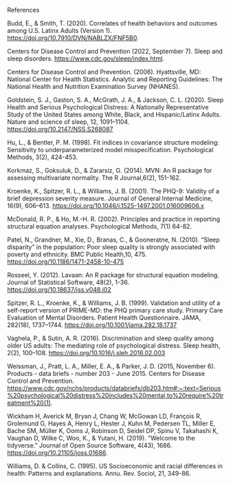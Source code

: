 References

Budd, E., & Smith, T. (2020). Correlates of health behaviors and outcomes among U.S. Latinx Adults (Version 1). https://doi.org/10.7910/DVN/NABLZX/FNF5B0.

Centers for Disease Control and Prevention (2022, September 7). Sleep and sleep disorders. https://www.cdc.gov/sleep/index.html.

Centers for Disease Control and Prevention. (2006). Hyattsville, MD: National Center for Health Statistics. Analytic and Reporting Guidelines: The National Health and Nutrition Examination Survey (NHANES).

Goldstein, S. J., Gaston, S. A., McGrath, J. A., & Jackson, C. L. (2020). Sleep Health and Serious Psychological Distress: A Nationally Representative Study of the United States among White, Black, and Hispanic/Latinx Adults. Nature and science of sleep, 12, 1091–1104. https://doi.org/10.2147/NSS.S268087

Hu, L., & Bentler, P. M. (1998). Fit indices in covariance structure modeling: Sensitivity to underparameterized model misspecification. Psychological Methods, 3(2), 424-453.

Korkmaz, S., Goksuluk, D., & Zararsiz, G. (2014). MVN: An R package for assessing multivariate normality. The R Journal,6(2), 151-162.

Kroenke, K., Spitzer, R. L., & Williams, J. B. (2001). The PHQ-9: Validity of a brief depression severity measure. Journal of General Internal Medicine, 16(9), 606–613. https://doi.org/10.1046/j.1525-1497.2001.016009606.x

McDonald, R. P., & Ho, M.-H. R. (2002). Principles and practice in reporting structural equation analyses. Psychological Methods, 7(1) 64-82.

Patel, N., Grandner, M., Xie, D., Branas, C., & Gooneratne, N. (2010). “Sleep disparity” in the population: Poor sleep quality is strongly associated with poverty and ethnicity. BMC Public Health,10, 475. https://doi.org/10.1186/1471-2458-10-475

Rosseel, Y. (2012). Lavaan: An R package for structural equation modeling. Journal of Statistical Software, 48(2), 1-36. https://doi.org/10.18637/jss.v048.i02

Spitzer, R. L., Kroenke, K., & Williams, J. B. (1999). Validation and utility of a self-report version of PRIME-MD: the PHQ primary care study. Primary Care Evaluation of Mental Disorders. Patient Health Questionnaire. JAMA, 282(18), 1737–1744. https://doi.org/10.1001/jama.282.18.1737

Vaghela, P., & Sutin, A. R. (2016). Discrimination and sleep quality among older US adults: The mediating role of psychological distress. Sleep health, 2(2), 100–108. https://doi.org/10.1016/j.sleh.2016.02.003

Weissman, J., Pratt, L. A., Miller, E. A., & Parker, J. D. (2015, November 6). Products - data briefs - number 203 - June 2015. Centers for Disease Control and Prevention. https://www.cdc.gov/nchs/products/databriefs/db203.htm#:~:text=Serious%20psychological%20distress%20includes%20mental,to%20require%20treatment%20(1).

Wickham H, Averick M, Bryan J, Chang W, McGowan LD, François R, Grolemund G, Hayes A, Henry L, Hester J, Kuhn M, Pedersen TL, Miller E, Bache SM, Müller K, Ooms J, Robinson D, Seidel DP, Spinu V, Takahashi K, Vaughan D, Wilke C, Woo, K., & Yutani, H. (2019). “Welcome to the tidyverse.” Journal of Open Source Software, 4(43), 1686. https://doi.org/10.21105/joss.01686.

Williams, D. & Collins, C. (1995). US Socioeconomic and racial differences in health: Patterns and explanations. Annu. Rev. Sociol, 21, 349-86.
